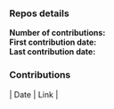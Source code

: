 ### Repos details

**Number of contributions:**    
**First contribution date:**  
**Last contribution date:**  

### Contributions

| Date      | Link           |